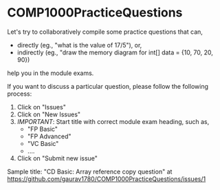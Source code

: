 # COMP1000PracticeQuestions

Let's try to collaboratively compile some practice questions that can,

- directly (eg., "what is the value of 17/5"), or, 
- indirectly (eg., "draw the memory diagram for int[] data = {10, 70, 20, 90}) 

help you in the module exams.

If you want to discuss a particular question, please follow the following process:

1. Click on "Issues"
2. Click on "New Issues"
3. *IMPORTANT*: Start title with correct module exam heading, such as,
    - "FP Basic"
    - "FP Advanced"
    - "VC Basic"
    - ....
4. Click on "Submit new issue"

Sample title: "CD Basic: Array reference copy question" at https://github.com/gaurav1780/COMP1000PracticeQuestions/issues/1
